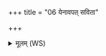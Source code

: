 +++
title = "06 येनावपत् सविता"

+++
<details><summary>मूलम् (WS)</summary>

येनावपत् सविता शीर्ष्णो ऽग्रे क्षुरेण सोमस्य राज्ञो वरुणस्य केशान् ।  
तेन ब्रह्माणो वपतेदमस्याश्रामो दीर्घायुरयमस्तु वीरः ॥ ३ ॥
</details>